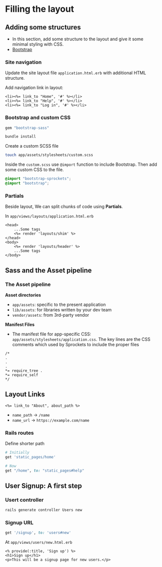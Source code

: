 # Filling the layout

## Adding some structures
- In this section, add some structure to the layout and give it some minimal styling with CSS.
- [Bootstrap](https://getbootstrap.com/)
### Site navigation
Update the site layout file `application.html.erb` with additional HTML structure.

Add navigation link in layout:
```erb
<li><%= link_to "Home", '#' %></li>
<li><%= link_to "Help", '#' %></li>
<li><%= link_to "Log in", '#' %></li>
```
### Bootstrap and custom CSS
```rb
gem "bootstrap-sass"
```
```bash
bundle install
```
Create a custom SCSS file
```bash
touch app/assets/stylesheets/custom.scss
```
Inside the `custom.scss` use `@import` function to include Bootstrap. Then add some custom CSS to the file.
```scss
@import "bootstrap-sprockets";
@import "bootstrap";
```
### Partials
Beside layout, We can split chunks of code using **Partials**.

In `app/views/layouts/application.html.erb`
```erb
<head>
    ...Some tags
    <%= render 'layouts/shim' %>
</head>
<body>
    <%= render 'layouts/header' %>
    ...Some tags
</body>
```

## Sass and the Asset pipeline
### The Asset pipeline
**Asset directories**
- `app/assets`: specific to the present application
- `lib/assets`: for libraries written by your dev team
- `vendor/assets`: from 3rd-party vendor

**Manifest Files**
- The manifest file for app-specific CSS: `app/assets/stylesheets/application.css`. The key lines are the CSS comments which used by
Sprockets to include the proper files
```erb
/*
.
.
.
*= require_tree .
*= require_self
*/
```

## Layout Links
```erb
<%= link_to "About", about_path %>
```
- `name_path` -> `/name`
- `name_url` -> `https://example.com/name`
### Rails routes
Define shorter path
```rb
# Initially
get 'static_pages/home'

# Now
get "/home", to: "static_pages#help"
```

## User Signup: A first step
### Usert controller
```bash
rails generate controller Users new
```
### Signup URL
```rb
get '/signup', to: 'users#new'
```
At `app/views/users/new.html.erb`
```erb
<% provide(:title, 'Sign up') %>
<h1>Sign up</h1>
<p>This will be a signup page for new users.</p>
```
